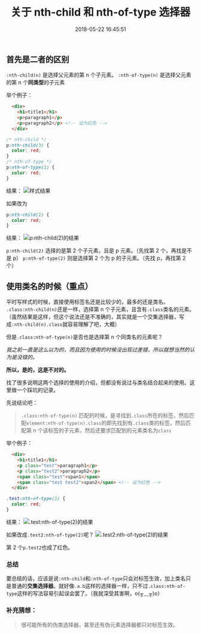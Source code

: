 ﻿---
en_title: nth-child and nth-of-type
title: 关于 nth-child 和 nth-of-type 选择器
date: 2018-05-22 16:45:51
keywords: CSS, nth-child, nth-of-type, pseudo class, 伪类选择器
category:
  - CSS
tags:
  - selectors
  - pseudo class
photos:
  - https://miao.su/images/2019/01/13/66652a6.jpg
---

## 首先是二者的区别

`:nth-child(n)` 是选择父元素的第 n 个子元素。
`:nth-of-type(n)` 是选择父元素的第 n 个**同类型**的子元素

举个例子：

```html
  <div>
    <h1>title1</h1>
    <p>paragraph1</p>
    <p>paragraph2</p> <!-- 设为红色 -->
  </div>
```

```css
/* nth-child */
p:nth-child(3) {
  color: red;
}
/* nth-of-type */
p:nth-of-type(2) {
  color: red;
}
```
<!-- more -->
结果：
![样式结果](https://miao.su/images/2019/06/19/_15609154508763ed306.png)

如果改为

```css
p:nth-child(2) {
  color: red;
}
```

结果：
![p:nth-child(2)的结果](https://miao.su/images/2019/06/19/_15609155282272016.png)

`p:nth-child(2)` 选择的是第 2 个子元素，且是 p 元素。（先找第 2 个，再找是不是 p）
`p:nth-of-type(2)` 则是选择第 2 个为 p 的子元素。（先找 p，再找第 2 个）

## 使用类名的时候（重点）

平时写样式的时候，直接使用标签名还是比较少的，最多的还是类名。
`.class:nth-child(n)`还是一样，选择第 n 个子元素，且含有`.class`类名的元素。（虽然结果是这样，但这个说法还是不准确的，其实就是一个交集选择器，写成`:nth-child(n).class`就容易理解了吧，大概）

但是`.class:nth-of-type(n)`是否也是选择第 n 个同类名的元素呢？

_我之前一直是这么以为的，而且因为使用的时候没出现过差错，所以就想当然的认为是没错的。_

**所以，是的，这是不对的。**

找了很多说明这两个选择的使用的介绍，但都没有说过与类名结合起来的使用。这里做一个踩坑的记录。

先说结论吧：

> `.class:nth-of-type(n)` 匹配的时候，是寻找到`.class`所在的标签，然后匹配`element:nth-of-type(n).class`的即先找到有`.class`类的标签，然后匹配第 n 个该标签的子元素，然后还要求匹配到的元素类名为`class`

举个例子：

```html
  <div>
    <h1>title1</h1>
    <p class="test">paragraph1</p>
    <p class="test2">paragraph2</p>
    <span class="test">span1</span>
    <span class="test test2">span2</span> <!-- 设为红色 -->
  </div>
```

```css
.test:nth-of-type(2) {
  color: red;
}
```

结果：
![.test:nth-of-type(2)的结果](https://miao.su/images/2019/06/19/_15609156289249143e8.png)

如果改成`.test2:nth-of-type(2)`呢？
![.test2:nth-of-type(2)的结果](https://miao.su/images/2019/06/19/_15609156653718e0076.png)

第 2 个`p.test2`也成了红色。

### 总结

要总结的话，应该是说`:nth-child`和`:nth-of-type`只会对标签生效，加上类名只是普通的**交集选择器**。就好像`.a.b`这样的选择器一样，只不过`.class:nth-of-type`这样的写法容易引起误会罢了。（我就深受其害啊，o(╥﹏╥)o）

### 补充猜想：

> 很可能所有的伪类选择器，甚至还有伪元素选择器都只对标签生效。
